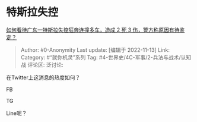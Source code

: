 # 特斯拉失控
[如何看待广东一特斯拉失控狂奔连撞多车，造成 2 死 3 伤，警方称原因有待鉴定？](https://www.zhihu.com/question/565195310/answer/2756762237)

> Author: #0-Anonymity
> Last update: [编辑于 2022-11-13]
> Link:
> Category: #“就你机灵”系列
> Tag: #4-世界史/4C-军事/2-兵法与战术/认知战 
> 评论区:
> 泛讨论:

在Twitter上这消息的热度如何？

FB

TG

Line呢？
